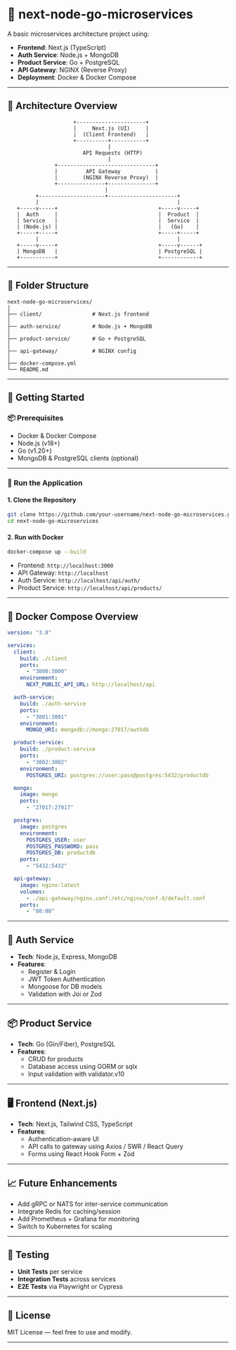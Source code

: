 # 🧩 next-node-go-microservices

A basic microservices architecture project using:

- **Frontend**: Next.js (TypeScript)
- **Auth Service**: Node.js + MongoDB
- **Product Service**: Go + PostgreSQL
- **API Gateway**: NGINX (Reverse Proxy)
- **Deployment**: Docker & Docker Compose

---

## 📐 Architecture Overview

```
                     +----------------------+
                     |     Next.js (UI)     |
                     |  (Client Frontend)   |
                     +----------+-----------+
                                |
                        API Requests (HTTP)
                                |
               +-------------------------------+
               |         API Gateway           |
               |        (NGINX Reverse Proxy)  |
               +---------------+---------------+
                               |
         +---------------------+----------------------+
         |                                            |
   +-----v-----+                                +-----v-----+
   |  Auth     |                                |  Product  |
   | Service   |                                |  Service  |
   | (Node.js) |                                |   (Go)    |
   +-----+-----+                                +-----+-----+
         |                                            |
   +-----v-----+                                +-----v------+
   | MongoDB   |                                | PostgreSQL |
   +-----------+                                +------------+
```

---

## 📁 Folder Structure

```
next-node-go-microservices/
│
├── client/                # Next.js frontend
│
├── auth-service/          # Node.js + MongoDB
│
├── product-service/       # Go + PostgreSQL
│
├── api-gateway/           # NGINX config
│
├── docker-compose.yml
└── README.md
```

---

## 🚀 Getting Started

### 📦 Prerequisites

- Docker & Docker Compose
- Node.js (v18+)
- Go (v1.20+)
- MongoDB & PostgreSQL clients (optional)

---

### 🔧 Run the Application

#### 1. Clone the Repository

```bash
git clone https://github.com/your-username/next-node-go-microservices.git
cd next-node-go-microservices
```

#### 2. Run with Docker

```bash
docker-compose up --build
```

- Frontend: `http://localhost:3000`
- API Gateway: `http://localhost`
- Auth Service: `http://localhost/api/auth/`
- Product Service: `http://localhost/api/products/`

---

## 🔧 Docker Compose Overview

```yaml
version: "3.8"

services:
  client:
    build: ./client
    ports:
      - "3000:3000"
    environment:
      NEXT_PUBLIC_API_URL: http://localhost/api

  auth-service:
    build: ./auth-service
    ports:
      - "3001:3001"
    environment:
      MONGO_URI: mongodb://mongo:27017/authdb

  product-service:
    build: ./product-service
    ports:
      - "3002:3002"
    environment:
      POSTGRES_URI: postgres://user:pass@postgres:5432/productdb

  mongo:
    image: mongo
    ports:
      - "27017:27017"

  postgres:
    image: postgres
    environment:
      POSTGRES_USER: user
      POSTGRES_PASSWORD: pass
      POSTGRES_DB: productdb
    ports:
      - "5432:5432"

  api-gateway:
    image: nginx:latest
    volumes:
      - ./api-gateway/nginx.conf:/etc/nginx/conf.d/default.conf
    ports:
      - "80:80"
```

---

## 🔐 Auth Service

- **Tech**: Node.js, Express, MongoDB
- **Features**:
  - Register & Login
  - JWT Token Authentication
  - Mongoose for DB models
  - Validation with Joi or Zod

---

## 📦 Product Service

- **Tech**: Go (Gin/Fiber), PostgreSQL
- **Features**:
  - CRUD for products
  - Database access using GORM or sqlx
  - Input validation with validator.v10

---

## 🖥️ Frontend (Next.js)

- **Tech**: Next.js, Tailwind CSS, TypeScript
- **Features**:
  - Authentication-aware UI
  - API calls to gateway using Axios / SWR / React Query
  - Forms using React Hook Form + Zod

---

## 📈 Future Enhancements

- Add gRPC or NATS for inter-service communication
- Integrate Redis for caching/session
- Add Prometheus + Grafana for monitoring
- Switch to Kubernetes for scaling

---

## 🧪 Testing

- **Unit Tests** per service
- **Integration Tests** across services
- **E2E Tests** via Playwright or Cypress

---

## 🪪 License

MIT License — feel free to use and modify.

---
